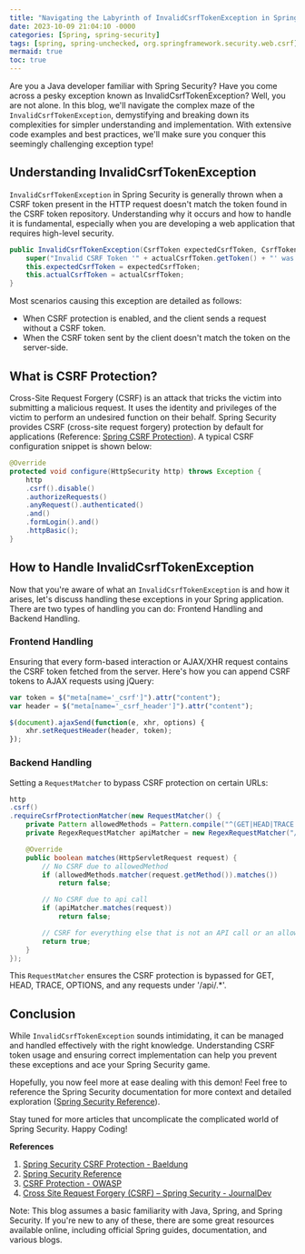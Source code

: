 ```yaml
---
title: "Navigating the Labyrinth of InvalidCsrfTokenException in Spring Security"
date: 2023-10-09 21:04:10 -0000
categories: [Spring, spring-security]
tags: [spring, spring-unchecked, org.springframework.security.web.csrf]
mermaid: true
toc: true
---
```



Are you a Java developer familiar with Spring Security? Have you come across a pesky exception known as InvalidCsrfTokenException? Well, you are not alone. In this blog, we'll navigate the complex maze of the `InvalidCsrfTokenException`, demystifying and breaking down its complexities for simpler understanding and implementation. With extensive code examples and best practices, we'll make sure you conquer this seemingly challenging exception type!

## Understanding InvalidCsrfTokenException

`InvalidCsrfTokenException` in Spring Security is generally thrown when a CSRF token present in the HTTP request doesn't match the token found in the CSRF token repository. Understanding why it occurs and how to handle it is fundamental, especially when you are developing a web application that requires high-level security.

```java
public InvalidCsrfTokenException(CsrfToken expectedCsrfToken, CsrfToken actualCsrfToken) {
    super("Invalid CSRF Token '" + actualCsrfToken.getToken() + "' was found on the request parameter '_csrf' or header 'X-CSRF-TOKEN'.");
    this.expectedCsrfToken = expectedCsrfToken;
    this.actualCsrfToken = actualCsrfToken;
}
```

Most scenarios causing this exception are detailed as follows:

- When CSRF protection is enabled, and the client sends a request without a CSRF token.
- When the CSRF token sent by the client doesn't match the token on the server-side.

## What is CSRF Protection?

Cross-Site Request Forgery (CSRF) is an attack that tricks the victim into submitting a malicious request. It uses the identity and privileges of the victim to perform an undesired function on their behalf. Spring Security provides CSRF (cross-site request forgery) protection by default for applications (Reference: [Spring CSRF Protection](https://www.baeldung.com/spring-security-csrf)). A typical CSRF configuration snippet is shown below:

```java
@Override
protected void configure(HttpSecurity http) throws Exception {
    http
    .csrf().disable()
    .authorizeRequests()
    .anyRequest().authenticated()
    .and()
    .formLogin().and()
    .httpBasic();
}
```

## How to Handle InvalidCsrfTokenException

Now that you're aware of what an `InvalidCsrfTokenException` is and how it arises, let's discuss handling these exceptions in your Spring application. There are two types of handling you can do: Frontend Handling and Backend Handling.

### Frontend Handling

Ensuring that every form-based interaction or AJAX/XHR request contains the CSRF token fetched from the server. Here's how you can append CSRF tokens to AJAX requests using jQuery:

```javascript
var token = $("meta[name='_csrf']").attr("content");
var header = $("meta[name='_csrf_header']").attr("content");

$(document).ajaxSend(function(e, xhr, options) {
    xhr.setRequestHeader(header, token);
});
```

### Backend Handling

Setting a `RequestMatcher` to bypass CSRF protection on certain URLs:

```java
http
.csrf()
.requireCsrfProtectionMatcher(new RequestMatcher() {
    private Pattern allowedMethods = Pattern.compile("^(GET|HEAD|TRACE|OPTIONS)$");
    private RegexRequestMatcher apiMatcher = new RegexRequestMatcher("/api/.*", null);

    @Override
    public boolean matches(HttpServletRequest request) {
        // No CSRF due to allowedMethod
        if (allowedMethods.matcher(request.getMethod()).matches())
            return false;

        // No CSRF due to api call
        if (apiMatcher.matches(request))
            return false;

        // CSRF for everything else that is not an API call or an allowedMethod
        return true;
    }
});
```

This `RequestMatcher` ensures the CSRF protection is bypassed for GET, HEAD, TRACE, OPTIONS, and any requests under '/api/.*'.

## Conclusion

While `InvalidCsrfTokenException` sounds intimidating, it can be managed and handled effectively with the right knowledge. Understanding CSRF token usage and ensuring correct implementation can help you prevent these exceptions and ace your Spring Security game. 

Hopefully, you now feel more at ease dealing with this demon! Feel free to reference the Spring Security documentation for more context and detailed exploration ([Spring Security Reference](https://docs.spring.io/spring-security/site/docs/current/reference/html5/)). 

Stay tuned for more articles that uncomplicate the complicated world of Spring Security. Happy Coding!

**References**

1. [Spring Security CSRF Protection - Baeldung](https://www.baeldung.com/spring-security-csrf)
2. [Spring Security Reference](https://docs.spring.io/spring-security/site/docs/current/reference/html5/)
3. [CSRF Protection - OWASP](https://owasp.org/www-community/attacks/csrf/)
4. [Cross Site Request Forgery (CSRF) – Spring Security - JournalDev](https://www.journaldev.com/2736/spring-security-csrf-token)

Note: This blog assumes a basic familiarity with Java, Spring, and Spring Security. If you're new to any of these, there are some great resources available online, including official Spring guides, documentation, and various blogs.